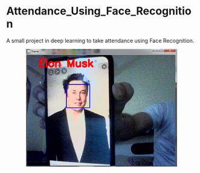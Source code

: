 # Attendance_Using_Face_Recognition

A small project in deep learning to take attendance using Face Recognition.

<p align="center">
  <img src="elon.png" width="400">
</p>
